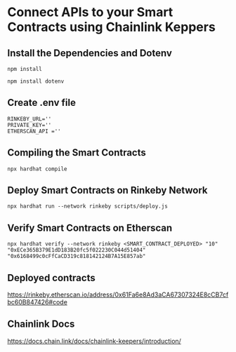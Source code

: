 # Connect APIs to your Smart Contracts using Chainlink Keppers

## Install the Dependencies and Dotenv

```shell
npm install
```

```shell
npm install dotenv
```

## Create .env file

```shell
RINKEBY_URL=''
PRIVATE_KEY=''
ETHERSCAN_API =''
```

## Compiling the Smart Contracts

```shell
npx hardhat compile
```

## Deploy Smart Contracts on Rinkeby Network

```shell
npx hardhat run --network rinkeby scripts/deploy.js
```

## Verify Smart Contracts on Etherscan

```shell
npx hardhat verify --network rinkeby <SMART_CONTRACT_DEPLOYED> "10" "0xECe365B379E1dD183B20fc5f022230C044d51404" "0x6168499c0cFfCaCD319c818142124B7A15E857ab"
```

## Deployed contracts

https://rinkeby.etherscan.io/address/0x61Fa6e8Ad3aCA67307324E8cCB7cfbc60B847426#code

## Chainlink Docs

https://docs.chain.link/docs/chainlink-keepers/introduction/
